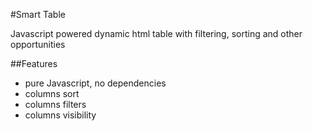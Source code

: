 #Smart Table

Javascript powered dynamic html table with filtering, sorting and other opportunities

##Features

 - pure Javascript, no dependencies
 - columns sort
 - columns filters
 - columns visibility
